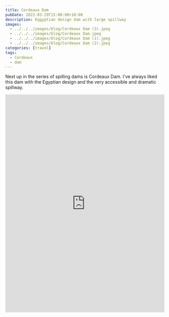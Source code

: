 ```yaml
---
title: Cordeaux Dam
pubDate: 2022-03-29T15:00:00+10:00
description: Eqgyptian design dam with large spillway
images:
  - ../../../images/blog/Cordeaux Dam (3).jpeg
  - ../../../images/blog/Cordeaux Dam.jpeg
  - ../../../images/blog/Cordeaux Dam (1).jpeg
  - ../../../images/blog/Cordeaux Dam (2).jpeg
categories: [travel]
tags:
  - Cordeaux
  - dam
---
```


Next up in the series of spilling dams is Cordeaux Dam. I've always liked this dam with the Egyptian design and the very accessible and dramatic spillway.

<iframe src="https://www.facebook.com/plugins/post.php?href=https%3A%2F%2Fwww.facebook.com%2Fchris1.tham%2Fposts%2Fpfbid02eYz6dZoeCrGqEeMSfvmcCtynEN6Wx4Ee5DkT31ARAmfVPmpsCWXyb5yqNeyMkDZxl&show_text=true&width=500" width="500" height="684" style="border:none;overflow:hidden" scrolling="no" frameborder="0" allowfullscreen="true" allow="autoplay; clipboard-write; encrypted-media; picture-in-picture; web-share"></iframe>
